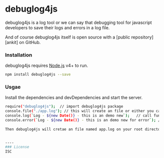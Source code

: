 # debuglog4js

debuglog4js  is a log tool or we can say that debugging tool for javascript developers to save their logs and errors in a log file.

And of course debuglog4js itself is open source with a [public repository][ankit]
 on GitHub.
 
### Installation
debuglog4js requires [Node.js](https://nodejs.org/) v4+ to run.
```sh
npm install debuglog4js --save
```
### Usgae

Install the dependencies and devDependencies and start the server.

```sh
require("debuglog4js");  // import debuglog4js package
console.file("./app.log"); // this will create an file or either you can create 
console.log(`Log - ${new Date()} - this is an demo new`);   // call function to log your log data
console.error(`Log - ${new Date()} - this is an demo new for error`); // call function to log your error data```
 
Then debuglog4js will cretae an file named app.log on your root directory where you can see your logs.
 

----
### License
ISC